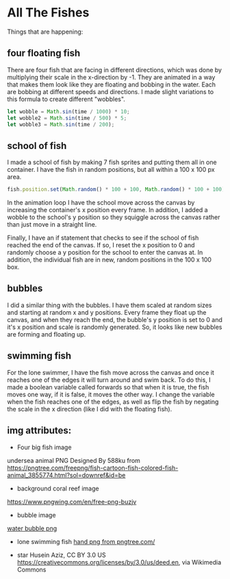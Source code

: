 # All The Fishes
Things that are happening:

## four floating fish
There are four fish that are facing in different directions, which was done by multiplying their scale in the x-direction by -1. They are animated in a way that makes them look like they are floating and bobbing in the water. Each are bobbing at different speeds and directions. I made slight variations to this formula to create different "wobbles".
```javascript
let wobble = Math.sin(time / 1000) * 10;
let wobble2 = Math.sin(time / 500) * 5;
let wobble3 = Math.sin(time / 200);
```
## school of fish
I made a school of fish by making 7 fish sprites and putting them all in one container. I have the fish in random positions, but all within a 100 x 100 px area. 
```javascript
fish.position.set(Math.random() * 100 + 100, Math.random() * 100 + 100);
```
In the animation loop I have the school move across the canvas by increasing the container's x position every frame. In addition, I added a wobble to the school's y position so they squiggle across the canvas rather than just move in a straight line.

Finally, I have an if statement that checks to see if the school of fish reached the end of the canvas. If so, I reset the x position to 0 and randomly choose a y position for the school to enter the canvas at. In addition, the individual fish are in new, random positions in the 100 x 100 box. 

## bubbles
I did a similar thing with the bubbles. I have them scaled at random sizes and starting at random x and y positions. Every frame they float up the canvas, and when they reach the end, the bubble's y position is set to 0 and it's x position and scale is randomly generated. So, it looks like new bubbles are forming and floating up.

## swimming fish
For the lone swimmer, I have the fish move across the canvas and once it reaches one of the edges it will turn around and swim back. To do this, I made a boolean variable called forwards so that when it is true, the fish moves one way, if it is false, it moves the other way. I change the variable when the fish reaches one of the edges, as well as flip the fish by negating the scale in the x direction (like I did with the floating fish). 


## img attributes:

- Four big fish image

undersea animal PNG Designed By 588ku from https://pngtree.com/freepng/fish-cartoon-fish-colored-fish-animal_3855774.html?sol=downref&id=be

- background coral reef image

https://www.pngwing.com/en/free-png-buzjv

- bubble image

<a href="https://www.freeiconspng.com/img/44336">water bubble png</a>

- lone swimming fish
<a href='https://pngtree.com/so/hand'>hand png from pngtree.com/</a>

- star
Husein Aziz, CC BY 3.0 US <https://creativecommons.org/licenses/by/3.0/us/deed.en>, via Wikimedia Commons